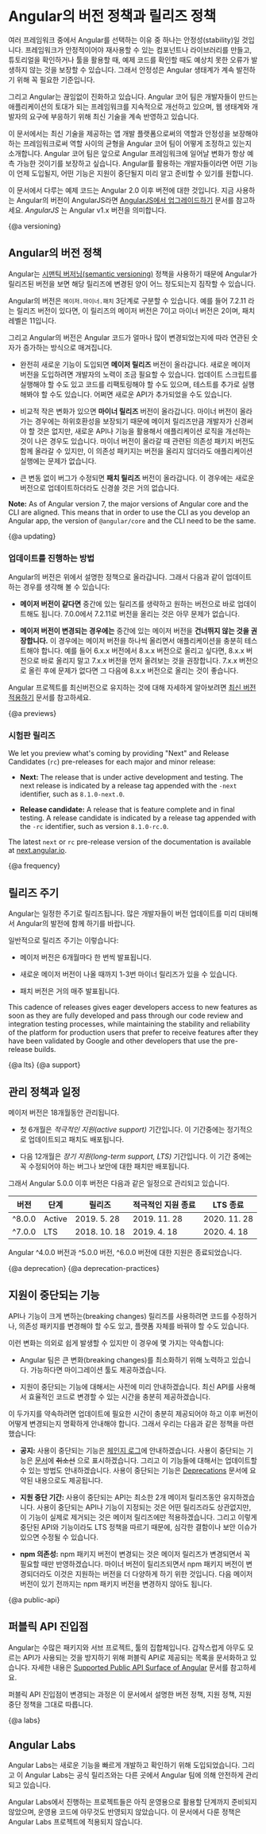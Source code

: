 <!--
# Angular versioning and releases
-->
# Angular의 버전 정책과 릴리즈 정책

<!--
We recognize that you need stability from the Angular framework. Stability ensures that reusable components and libraries, tutorials, tools, and learned practices don't become obsolete unexpectedly. Stability is essential for the ecosystem around Angular to thrive.

We also share with you the desire for Angular to keep evolving. We strive to ensure that the foundation on top of which you are building is continuously improving and enabling you to stay up-to-date with the rest of the web ecosystem and your user needs.

This document contains the practices that we follow to provide you with a leading-edge app development platform, balanced with stability. We strive to ensure that future changes are always introduced in a predictable way. We want everyone who depends on Angular to know when and how new features are added, and to be well-prepared when obsolete ones are removed.
-->
여러 프레임워크 중에서 Angular를 선택하는 이유 중 하나는 안정성(stability)일 것입니다.
프레임워크가 안정적이어야 재사용할 수 있는 컴포넌트나 라이브러리를 만들고, 튜토리얼을 확인하거나 툴을 활용할 때, 예제 코드를 확인할 때도 예상치 못한 오류가 발생하지 않는 것을 보장할 수 있습니다.
그래서 안정성은 Angular 생태계가 계속 발전하기 위해 꼭 필요한 기준입니다.

그리고 Angular는 끊임없이 진화하고 있습니다.
Angular 코어 팀은 개발자들이 만드는 애플리케이션의 토대가 되는 프레임워크를 지속적으로 개선하고 있으며, 웹 생태계와 개발자의 요구에 부응하기 위해 최신 기술을 계속 반영하고 있습니다.

이 문서에서는 최신 기술을 제공하는 앱 개발 플랫폼으로써의 역할과 안정성을 보장해야 하는 프레임워크로써 역할 사이의 균형을 Angular 코어 팀이 어떻게 조정하고 있는지 소개합니다.
Angular 코어 팀은 앞으로 Angular 프레임워크에 일어날 변화가 항상 예측 가능한 것이기를 보장하고 싶습니다. Angular를 활용하는 개발자들이라면 어떤 기능이 언제 도입될지, 어떤 기능은 지원이 중단될지 미리 알고 준비할 수 있기를 원합니다.


<div class="alert is-helpful">

<!--
The practices described in this document apply to Angular 2.0 and later. If you are currently using AngularJS, see [Upgrading from AngularJS](guide/upgrade "Upgrading from Angular JS"). _AngularJS_ is the name for all v1.x versions of Angular.
-->
이 문서에서 다루는 예제 코드는 Angular 2.0 이후 버전에 대한 것입니다.
지금 사용하는 Angular의 버전이 AngularJS라면 [AngularJS에서 업그레이드하기](guide/upgrade "Upgrading from Angular JS") 문서를 참고하세요. _AngularJS_ 는 Angular v1.x 버전을 의미합니다.

</div>


{@a versioning}
<!--
## Angular versioning
-->
## Angular의 버전 정책

<!--
Angular version numbers indicate the level of changes that are introduced by the release. This use of [semantic versioning](https://semver.org/ "Semantic Versioning Specification") helps you understand the potential impact of updating to a new version.

Angular version numbers have three parts: `major.minor.patch`. For example, version 7.2.11 indicates major version 7, minor version 2, and patch level 11.

The version number is incremented based on the level of change included in the release.

* **Major releases** contain significant new features, some but minimal developer assistance is expected during the update. When updating to a new major release, you may need to run update scripts, refactor code, run additional tests, and learn new APIs.


* **Minor releases** contain new smaller features. Minor releases are fully backward-compatible; no developer assistance is expected during update, but you can optionally modify your apps and libraries to begin using new APIs, features, and capabilities that were added in the release. We update peer dependencies in minor versions by expanding the supported versions, but we do not require projects to update these dependencies.


* **Patch releases** are low risk, bug fix releases. No developer assistance is expected during update.
-->
Angular는 [시맨틱 버저닝(semantic versioning)](https://semver.org/ "Semantic Versioning Specification") 정책을 사용하기 때문에 Angular가 릴리즈된 버전을 보면 해당 릴리즈에 변경된 양이 어느 정도되는지 짐작할 수 있습니다.

Angular의 버전은 `메이저.마이너.패치` 3단계로 구분할 수 있습니다. 예를 들어 7.2.11 라는 릴리즈 버전이 있다면, 이 릴리즈의 메이저 버전은 7이고 마이너 버전은 2이며, 패치 레벨은 11입니다.

그리고 Angular의 버전은 Angular 코드가 얼마나 많이 변경되었는지에 따라 연관된 숫자가 증가하는 방식으로 매겨집니다.

* 완전히 새로운 기능이 도입되면 **메이저 릴리즈** 버전이 올라갑니다. 새로운 메이저 버전을 도입하려면 개발자의 노력이 조금 필요할 수 있습니다. 업데이트 스크립트를 실행해야 할 수도 있고 코드를 리팩토링해야 할 수도 있으며, 테스트를 추가로 실행해봐야 할 수도 있습니다. 어쩌면 새로운 API가 추가되었을 수도 있습니다.

* 비교적 작은 변화가 있으면 **마이너 릴리즈** 버전이 올라갑니다. 마이너 버전이 올라가는 경우에는 하위호환성을 보장되기 때문에 메이저 릴리즈만큼 개발자가 신경써야 할 것은 없지만, 새로운 API나 기능을 활용해서 애플리케이션 로직을 개선하는 것이 나은 경우도 있습니다. 마이너 버전이 올라갈 때 관련된 의존성 패키지 버전도 함께 올라갈 수 있지만, 이 의존성 패키지는 버전을 올리지 않더라도 애플리케이션 실행에는 문제가 없습니다.

* 큰 변동 없이 버그가 수정되면 **패치 릴리즈** 버전이 올라갑니다. 이 경우에는 새로운 버전으로 업데이트하더라도 신경쓸 것은 거의 없습니다.

<div class="alert is-helpful">

**Note:** As of Angular version 7, the major versions of Angular core and the CLI are aligned. This means that in order to use the CLI as you develop an Angular app, the version of `@angular/core` and the CLI need to be the same.

</div>

{@a updating}
<!--
### Supported update paths
-->
### 업데이트를 진행하는 방법

<!--
In alignment with the versioning scheme described above, we commit to support the following update paths:

* If you are updating within the **same major version,** then you can skip any intermediate versions and update directly to the targeted version. For example, you can update directly from 7.0.0 to 7.2.11.


* If you are updating from **one major version to another,** then we recommend that you **don't skip major versions.** Follow the instructions to incrementally update to the next major version, testing and validating at each step. For example, if you want to update from version 6.x.x to version 8.x.x, we recommend that you update to the latest 7.x.x release first. After successfully updating to 7.x.x, you can then update to 8.x.x.


See [Keeping Up-to-Date](guide/updating "Updating your projects") for more information about updating your Angular projects to the most recent version.
-->
Angular의 버전은 위에서 설명한 정책으로 올라갑니다. 그래서 다음과 같이 업데이트 하는 경우를 생각해 볼 수 있습니다:

* **메이저 버전이 같다면** 중간에 있는 릴리즈를 생략하고 원하는 버전으로 바로 업데이트해도 됩니다. 7.0.0에서 7.2.11로 버전을 올리는 것은 아무 문제가 없습니다.

* **메이저 버전이 변경되는 경우에는** 중간에 있는 메이저 버전을 **건너뛰지 않는 것을 권장합니다.** 이 경우에는 메이저 버전을 하나씩 올리면서 애플리케이션을 충분히 테스트해야 합니다. 예를 들어 6.x.x 버전에서 8.x.x 버전으로 올리고 싶다면, 8.x.x 버전으로 바로 올리지 말고 7.x.x 버전을 먼저 올려보는 것을 권장합니다. 7.x.x 버전으로 올린 후에 문제가 없다면 그 다음에 8.x.x 버전으로 올리는 것이 좋습니다.

Angular 프로젝트를 최신버전으로 유지하는 것에 대해 자세하게 알아보려면 [최신 버전 적용하기](guide/updating "Updating your projects") 문서를 참고하세요.


{@a previews}
<!--
### Preview releases
-->
### 시험판 릴리즈

We let you preview what's coming by providing "Next" and Release Candidates (`rc`) pre-releases for each major and minor release:

* **Next:** The release that is under active development and testing. The next release is indicated by a release tag appended with the  `-next` identifier, such as  `8.1.0-next.0`.

* **Release candidate:** A release that is feature complete and in final testing. A release candidate is indicated by a release tag appended with the `-rc` identifier, such as version `8.1.0-rc.0`.

The latest `next` or `rc` pre-release version of the documentation is available at [next.angular.io](https://next.angular.io).


{@a frequency}
<!--
## Release frequency
-->
## 릴리즈 주기

<!--
We work toward a regular schedule of releases, so that you can plan and coordinate your updates with the continuing evolution of Angular.

<div class="alert is-helpful">

Disclaimer: Dates are offered as general guidance and will be adjusted by us when necessary to ensure delivery of a high-quality platform.

</div>

In general, you can expect the following release cycle:

* A major release every 6 months

* 1-3 minor releases for each major release

* A patch release and pre-release (`next` or `rc`) build almost every week

This cadence of releases gives eager developers access to new features as soon as they are fully developed and pass through our code review and integration testing processes, while maintaining the stability and reliability of the platform for production users that prefer to receive features after they have been validated by Google and other developers that use the pre-release builds.
-->
Angular는 일정한 주기로 릴리즈됩니다. 많은 개발자들이 버전 업데이트를 미리 대비해서 Angular의 발전에 함께 하기를 바랍니다.

일반적으로 릴리즈 주기는 이렇습니다:

* 메이저 버전은 6개월마다 한 번씩 발표됩니다.

* 새로운 메이저 버전이 나올 때까지 1-3번 마이너 릴리즈가 있을 수 있습니다.

* 패치 버전은 거의 매주 발표됩니다.

This cadence of releases gives eager developers access to new features as soon as they are fully developed and pass through our code review and integration testing processes, while maintaining the stability and reliability of the platform for production users that prefer to receive features after they have been validated by Google and other developers that use the pre-release builds.

{@a lts}
{@a support}
<!--
## Support policy and schedule
-->
## 관리 정책과 일정

<!--
All of our major releases are supported for 18 months.

* 6 months of *active support*, during which regularly-scheduled updates and patches are released.

* 12 months of *long-term support (LTS)*, during which only critical fixes and security patches are released.

The following table provides the status for Angular versions under support.


Version | Status | Released     | Active Ends  | LTS Ends
------- | ------ | ------------ | ------------ | ------------
^8.0.0  | Active | May 28, 2019 | Nov 28, 2019 | Nov 28, 2020
^7.0.0  | LTS    | Oct 18, 2018 | Apr 18, 2019 | Apr 18, 2020

Angular versions ^4.0.0, ^5.0.0 and ^6.0.0 are no longer under support.
-->
메이저 버전은 18개월동안 관리됩니다.

* 첫 6개월은 *적극적인 지원(active support)* 기간입니다. 이 기간중에는 정기적으로 업데이트되고 패치도 배포됩니다.

* 다음 12개월은 *장기 지원(long-term support, LTS)* 기간입니다. 이 기간 중에는 꼭 수정되어야 하는 버그나 보안에 대한 패치만 배포됩니다.

그래서 Angular 5.0.0 이후 버전은 다음과 같은 일정으로 관리되고 있습니다.

버전 | 단계 | 릴리즈     | 적극적인 지원 종료  | LTS 종료
------- | ------ | ------------ | ------------ | ------------ 
^8.0.0  | Active | 2019. 5. 28 | 2019. 11. 28 | 2020. 11. 28
^7.0.0  | LTS    | 2018. 10. 18 | 2019. 4. 18 | 2020. 4. 18

Angular ^4.0.0 버전과 ^5.0.0 버전, ^6.0.0 버전에 대한 지원은 종료되었습니다.

{@a deprecation}
{@a deprecation-practices}

<!--
## Deprecation practices
-->
## 지원이 중단되는 기능

<!--
Sometimes &quot;breaking changes&quot;, such as the removal of support for select APIs and features, are necessary to innovate and stay current with new best practices, changing dependencies, or changes in the (web) platform itself.

To make these transitions as easy as possible, we make these commitments to you:

* We work hard to minimize the number of breaking changes and to provide migration tools when possible.

* We follow the deprecation policy described here, so you have time to update your apps to the latest APIs and best practices.

To help ensure that you have sufficient time and a clear path to update, this is our deprecation policy:

* **Announcement:** We announce deprecated APIs and features in the [change log](https://github.com/angular/angular/blob/master/CHANGELOG.md "Angular change log"). Deprecated APIs appear in the [documentation](api?status=deprecated) with ~~strikethrough.~~ When we announce a deprecation, we also announce a recommended update path. For convenience,  [Deprecations](guide/deprecations) contains a summary of deprecated APIs and features.


* **Deprecation period:** When an API or a feature is deprecated, it will still be present in the next two major releases. After that, deprecated APIs and features will be candidates for removal. A deprecation can be announced in any release, but the removal of a deprecated API or feature will happen only in major release. Until a deprecated API or feature is removed, it will be maintained according to the LTS support policy, meaning that only critical and security issues will be fixed.


* **npm dependencies:** We only make npm dependency updates that require changes to your apps in a major release.
In minor releases, we update peer dependencies by expanding the supported versions, but we do not require projects to update these dependencies until a future major version. This means that during minor Angular releases, npm dependency updates within Angular applications and libraries are optional.
-->
API나 기능이 크게 변하는(breaking changes) 릴리즈를 사용하려면 코드를 수정하거나, 의존성 패키지를 변경해야 할 수도 있고, 플랫폼 자체를 바꿔야 할 수도 있습니다.

이런 변화는 의외로 쉽게 발생할 수 있지만 이 경우에 몇 가지는 약속합니다:

* Angular 팀은 큰 변화(breaking changes)를 최소화하기 위해 노력하고 있습니다. 가능하다면 마이그레이션 툴도 제공하겠습니다.

* 지원이 중단되는 기능에 대해서는 사전에 미리 안내하겠습니다. 최신 API를 사용해서 효율적인 코드로 변경할 수 있는 시간을 충분히 제공하겠습니다.

이 두가지를 약속하려면 업데이트에 필요한 시간이 충분히 제공되어야 하고 이후 버전이 어떻게 변경되는지 명확하게 안내해야 합니다. 그래서 우리는 다음과 같은 정책을 마련했습니다:

* **공지:** 사용이 중단되는 기능은 [체인지 로그](https://github.com/angular/angular/blob/master/CHANGELOG.md "Angular change log")에 안내하겠습니다. 사용이 중단되는 기능은 [문서](api?status=deprecated)에 ~~취소선~~ 으로 표시하겠습니다. 그리고 이 기능들에 대해서는 업데이트할 수 있는 방법도 안내하겠습니다. 사용이 중단되는 기능은 [Deprecations](guide/deprecations) 문서에 요약된 내용으로도 제공됩니다.

* **지원 중단 기간:** 사용이 중단되는 API는 최소한 2개 메이저 릴리즈동안 유지하겠습니다. 사용이 중단되는 API나 기능이 지정되는 것은 어떤 릴리즈라도 상관없지만, 이 기능이 실제로 제거되는 것은 메이저 릴리즈에만 적용하겠습니다. 그리고 이렇게 중단된 API와 기능이라도 LTS 정책을 따르기 때문에, 심각한 결함이나 보안 이슈가 있으면 수정될 수 있습니다.

* **npm 의존성:** npm 패키지 버전이 변경되는 것은 메이저 릴리즈가 변경되면서 꼭 필요할 때만 반영하겠습니다. 마이너 버전이 릴리즈되면서 npm 패키지 버전이 변경되더라도 이것은 지원하는 버전을 더 다양하게 하기 위한 것입니다. 다음 메이저 버전이 있기 전까지는 npm 패키지 버전을 변경하지 않아도 됩니다.

{@a public-api}
<!--
## Public API surface
-->
## 퍼블릭 API 진입점

<!--
Angular is a collection of many packages, sub-projects, and tools. To prevent accidental use of private APIs&mdash;and so that you can clearly understand what is covered by the practices described here&mdash;we document what is and is not considered our public API surface. For details, see [Supported Public API Surface of Angular](https://github.com/angular/angular/blob/master/docs/PUBLIC_API.md "Supported Public API Surface of Angular").

Any changes to the public API surface will be done using the versioning, support, and depreciation policies describe above.
-->
Angular는 수많은 패키지와 서브 프로젝트, 툴의 집합체입니다.
갑작스럽게 아무도 모르는 API가 사용되는 것을 방지하기 위해 퍼블릭 API로 제공되는 목록을 문서화하고 있습니다. 자세한 내용은 [Supported Public API Surface of Angular](https://github.com/angular/angular/blob/master/docs/PUBLIC_API.md "Supported Public API Surface of Angular") 문서를 참고하세요.

퍼블릭 API 진입점이 변경되는 과정은 이 문서에서 설명한 버전 정책, 지원 정책, 지원 중단 정책을 그대로 따릅니다.

{@a labs}
<!--
## Angular Labs
-->
## Angular Labs

<!--
Angular Labs is an initiative to cultivate new features and iterate on them quickly. Angular Labs provides a safe place for exploration and experimentation by the Angular team.

Angular Labs projects are not ready for production use, and no commitment is made to bring them to production. The policies and practices that are described in this document do not apply to Angular Labs projects.
-->
Angular Labs는 새로운 기능을 빠르게 개발하고 확인하기 위해 도입되었습니다.
그리고 이 Angular Labs는 공식 릴리즈와는 다른 곳에서 Angular 팀에 의해 안전하게 관리되고 있습니다.

Angular Labs에서 진행하는 프로젝트들은 아직 운영용으로 활용할 단계까지 준비되지 않았으며, 운영용 코드에 아무것도 반영되지 않았습니다. 이 문서에서 다룬 정책은 Angular Labs 프로젝트에 적용되지 않습니다.